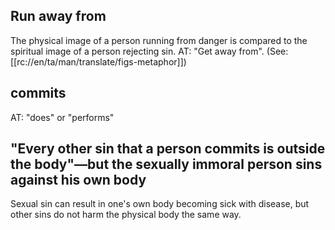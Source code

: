 ## Run away from ##

The physical image of a person running from danger is compared to the spiritual image of a person rejecting sin. AT: "Get away from". (See: [[rc://en/ta/man/translate/figs-metaphor]])

## commits ##

AT: "does" or "performs"

## "Every other sin that a person commits is outside the body"—but the sexually immoral person sins against his own body ##

Sexual sin can result in one's own body becoming sick with disease, but other sins do not harm the physical body the same way.